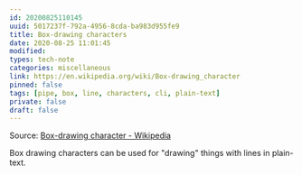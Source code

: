 ```yaml
---
id: 20200825110145
uuid: 5017237f-792a-4956-8cda-ba983d955fe9
title: Box-drawing characters
date: 2020-08-25 11:01:45
modified: 
types: tech-note
categories: miscellaneous
link: https://en.wikipedia.org/wiki/Box-drawing_character
pinned: false
tags: [pipe, box, line, characters, cli, plain-text]
private: false
draft: false
---
```


Source: [Box-drawing character - Wikipedia](/attachments/box-drawing-characters.html)

Box drawing characters can be used for "drawing" things with lines in plain-text.
